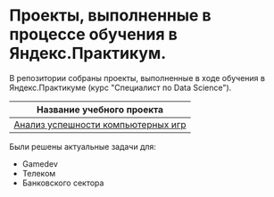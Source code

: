 # Проекты, выполненные в процессе обучения в Яндекс.Практикум.
В репозитории собраны проекты, выполненные в ходе обучения в Яндекс.Практикуме (курс "Специалист по Data Science").

| Название учебного проекта |
|:---------------------------:|
|[Анализ успешности компьютерных игр]([адрес://ссылки.здесь](https://github.com/angelinaruleva/Yandex.Praktikum/tree/main/%D0%90%D0%BD%D0%B0%D0%BB%D0%B8%D0%B7%20%D1%83%D1%81%D0%BF%D0%B5%D1%88%D0%BD%D0%BE%D1%81%D1%82%D0%B8%20%D0%BA%D0%BE%D0%BC%D0%BF%D1%8C%D1%8E%D1%82%D0%B5%D1%80%D0%BD%D1%8B%D1%85%20%D0%B8%D0%B3%D1%80) "Анализ успешности компьютерных игр")|


Были решены актуальные задачи для:
- Gamedev
- Телеком
- Банковского сектора


